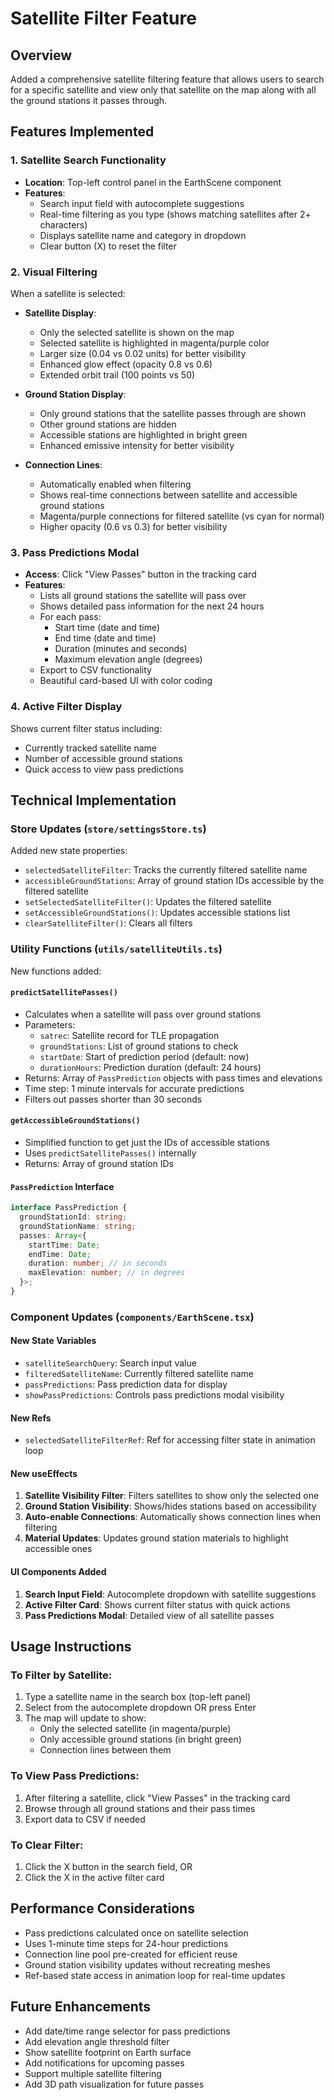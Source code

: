 # Satellite Filter Feature

## Overview
Added a comprehensive satellite filtering feature that allows users to search for a specific satellite and view only that satellite on the map along with all the ground stations it passes through.

## Features Implemented

### 1. Satellite Search Functionality
- **Location**: Top-left control panel in the EarthScene component
- **Features**:
  - Search input field with autocomplete suggestions
  - Real-time filtering as you type (shows matching satellites after 2+ characters)
  - Displays satellite name and category in dropdown
  - Clear button (X) to reset the filter

### 2. Visual Filtering
When a satellite is selected:
- **Satellite Display**:
  - Only the selected satellite is shown on the map
  - Selected satellite is highlighted in magenta/purple color
  - Larger size (0.04 vs 0.02 units) for better visibility
  - Enhanced glow effect (opacity 0.8 vs 0.6)
  - Extended orbit trail (100 points vs 50)
  
- **Ground Station Display**:
  - Only ground stations that the satellite passes through are shown
  - Other ground stations are hidden
  - Accessible stations are highlighted in bright green
  - Enhanced emissive intensity for better visibility

- **Connection Lines**:
  - Automatically enabled when filtering
  - Shows real-time connections between satellite and accessible ground stations
  - Magenta/purple connections for filtered satellite (vs cyan for normal)
  - Higher opacity (0.6 vs 0.3) for better visibility

### 3. Pass Predictions Modal
- **Access**: Click "View Passes" button in the tracking card
- **Features**:
  - Lists all ground stations the satellite will pass over
  - Shows detailed pass information for the next 24 hours
  - For each pass:
    - Start time (date and time)
    - End time (date and time)
    - Duration (minutes and seconds)
    - Maximum elevation angle (degrees)
  - Export to CSV functionality
  - Beautiful card-based UI with color coding

### 4. Active Filter Display
Shows current filter status including:
- Currently tracked satellite name
- Number of accessible ground stations
- Quick access to view pass predictions

## Technical Implementation

### Store Updates (`store/settingsStore.ts`)
Added new state properties:
- `selectedSatelliteFilter`: Tracks the currently filtered satellite name
- `accessibleGroundStations`: Array of ground station IDs accessible by the filtered satellite
- `setSelectedSatelliteFilter()`: Updates the filtered satellite
- `setAccessibleGroundStations()`: Updates accessible stations list
- `clearSatelliteFilter()`: Clears all filters

### Utility Functions (`utils/satelliteUtils.ts`)
New functions added:

#### `predictSatellitePasses()`
- Calculates when a satellite will pass over ground stations
- Parameters:
  - `satrec`: Satellite record for TLE propagation
  - `groundStations`: List of ground stations to check
  - `startDate`: Start of prediction period (default: now)
  - `durationHours`: Prediction duration (default: 24 hours)
- Returns: Array of `PassPrediction` objects with pass times and elevations
- Time step: 1 minute intervals for accurate predictions
- Filters out passes shorter than 30 seconds

#### `getAccessibleGroundStations()`
- Simplified function to get just the IDs of accessible stations
- Uses `predictSatellitePasses()` internally
- Returns: Array of ground station IDs

#### `PassPrediction` Interface
```typescript
interface PassPrediction {
  groundStationId: string;
  groundStationName: string;
  passes: Array<{
    startTime: Date;
    endTime: Date;
    duration: number; // in seconds
    maxElevation: number; // in degrees
  }>;
}
```

### Component Updates (`components/EarthScene.tsx`)

#### New State Variables
- `satelliteSearchQuery`: Search input value
- `filteredSatelliteName`: Currently filtered satellite name
- `passPredictions`: Pass prediction data for display
- `showPassPredictions`: Controls pass predictions modal visibility

#### New Refs
- `selectedSatelliteFilterRef`: Ref for accessing filter state in animation loop

#### New useEffects
1. **Satellite Visibility Filter**: Filters satellites to show only the selected one
2. **Ground Station Visibility**: Shows/hides stations based on accessibility
3. **Auto-enable Connections**: Automatically shows connection lines when filtering
4. **Material Updates**: Updates ground station materials to highlight accessible ones

#### UI Components Added
1. **Search Input Field**: Autocomplete dropdown with satellite suggestions
2. **Active Filter Card**: Shows current filter status with quick actions
3. **Pass Predictions Modal**: Detailed view of all satellite passes

## Usage Instructions

### To Filter by Satellite:
1. Type a satellite name in the search box (top-left panel)
2. Select from the autocomplete dropdown OR press Enter
3. The map will update to show:
   - Only the selected satellite (in magenta/purple)
   - Only accessible ground stations (in bright green)
   - Connection lines between them

### To View Pass Predictions:
1. After filtering a satellite, click "View Passes" in the tracking card
2. Browse through all ground stations and their pass times
3. Export data to CSV if needed

### To Clear Filter:
1. Click the X button in the search field, OR
2. Click the X in the active filter card

## Performance Considerations
- Pass predictions calculated once on satellite selection
- Uses 1-minute time steps for 24-hour predictions
- Connection line pool pre-created for efficient reuse
- Ground station visibility updates without recreating meshes
- Ref-based state access in animation loop for real-time updates

## Future Enhancements
- Add date/time range selector for pass predictions
- Add elevation angle threshold filter
- Show satellite footprint on Earth surface
- Add notifications for upcoming passes
- Support multiple satellite filtering
- Add 3D path visualization for future passes
